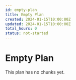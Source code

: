 ```yaml
---
id: empty-plan
title: Empty Plan
created: 2024-01-15T10:00:00Z
updated: 2024-01-15T10:00:00Z
total_hours: 0
status: not-started
---
```


# Empty Plan

This plan has no chunks yet.
